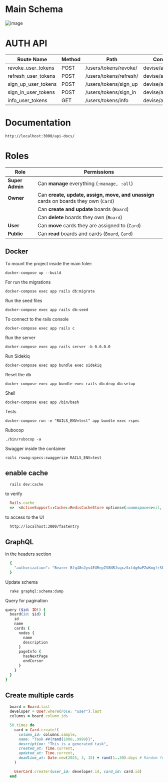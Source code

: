 # Main Schema
![image](https://github.com/user-attachments/assets/1cee33b4-e82b-49ef-ae65-0ac4d9c77164)


# AUTH API
| Route Name           | Method | Path                     | Controller#Action            |
|----------------------|--------|--------------------------|------------------------------|
| revoke_user_tokens  | POST   | /users/tokens/revoke/    | devise/api/tokens#revoke     |
| refresh_user_tokens | POST   | /users/tokens/refresh/   | devise/api/tokens#refresh    |
| sign_up_user_tokens | POST   | /users/tokens/sign_up    | devise/api/tokens#sign_up    |
| sign_in_user_tokens | POST   | /users/tokens/sign_in    | devise/api/tokens#sign_in    |
| info_user_tokens  | GET    | /users/tokens/info       | devise/api/tokens#info       |

# Documentation
```
http://localhost:3000/api-docs/
```

# Roles
| Role         | Permissions                                                                 |
|-------------|----------------------------------------------------------------------------|
| **Super Admin** | Can **manage** everything (`:manage, :all`)                           |
| **Owner**      | Can **create, update, assign, move, and unassign** cards on boards they own (`Card`) |
|             | Can **create and update** boards (`Board`)                               |
|             | Can **delete** boards they own (`Board`)                                |
| **User**       | Can **move** cards they are assigned to (`Card`)                     |
| **Public**     | Can **read** boards and cards (`Board`, `Card`)                      |


## Docker

To mount the project
inside the main foler:

```
docker-compose up --build
```

For run the migrations

```
docker-compose exec app rails db:migrate
```

Run the seed files

```
docker-compose exec app rails db:seed
```

To connect to the rails console

```
docker-compose exec app rails c
```

Run the server

```
docker-compose exec app rails server -b 0.0.0.0
```

Run Sidekiq

```
docker-compose exec app bundle exec sidekiq
```

Reset the db

```
docker-compose exec app bundle exec rails db:drop db:setup
```

Shell
```
docker-compose exec app /bin/bash
```

Tests
```
docker-compose run -e "RAILS_ENV=test" app bundle exec rspec
```

Rubocop
```
./bin/rubocop -a
```

Swagger
inside the container
```
rails rswag:specs:swaggerize RAILS_ENV=test
```
## enable cache
```
  rails dev:cache
```

to verify
```ruby
  Rails.cache
  =>  <ActiveSupport::Cache::RedisCacheStore options={:namespace=>nil, :compress=>true, :compress_threshold=>1024, :expires_in=>nil, :race_condition_ttl=>nil} redis={:url=>"redis://redis:6379/1"}>
```

to access to the UI
```
  http://localhost:3000/fastentry
```

## GraphQL

in the headers section
```ruby
  {
    "authorization": "Bearer Bfq48nJyv4EURepZV8NRJsqxzSxtdg6wPZwKmgfrSEYKNqz4TKiRcwnGmiZx"
  }
```

Update schema
```
  rake graphql:schema:dump
```


Query for pagination

```ruby
query ($id: ID!) {
  board(id: $id) {
    id
    name
    cards {
      nodes {
        name
        description
      }
      pageInfo {
        hasNextPage
        endCursor
      }
    }
  }
}
```


## Create multiple cards

```ruby
  board = Board.last
  developer = User.where(role: "user").last
  columns = board.column_ids

  50.times do
    card = Card.create!(
      column_id: columns.sample,
      name: "Task ##{rand(1000..9999)}",
      description: "This is a generated task",
      created_at: Time.current,
      updated_at: Time.current,
      deadline_at: Date.new(2025, 3, 15) + rand(1..30).days # Random future dat
    )

    UserCard.create!(user_id: developer.id, card_id: card.id)
  end
```
